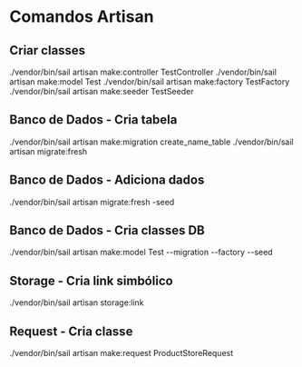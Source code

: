 # Comandos Artisan 

## Criar classes
./vendor/bin/sail artisan make:controller TestController
./vendor/bin/sail artisan make:model Test
./vendor/bin/sail artisan make:factory TestFactory
./vendor/bin/sail artisan make:seeder TestSeeder

## Banco de Dados - Cria tabela
./vendor/bin/sail artisan make:migration create_name_table
./vendor/bin/sail artisan migrate:fresh

## Banco de Dados - Adiciona dados
./vendor/bin/sail artisan migrate:fresh -seed

## Banco de Dados - Cria classes DB
./vendor/bin/sail artisan make:model Test --migration --factory --seed

## Storage - Cria link simbólico
./vendor/bin/sail artisan storage:link

## Request - Cria classe
./vendor/bin/sail artisan make:request ProductStoreRequest
